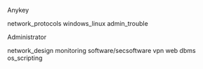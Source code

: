 Anykey

network_protocols
windows_linux
admin_trouble

Administrator

network_design
monitoring
software/secsoftware
vpn
web
dbms
os_scripting
